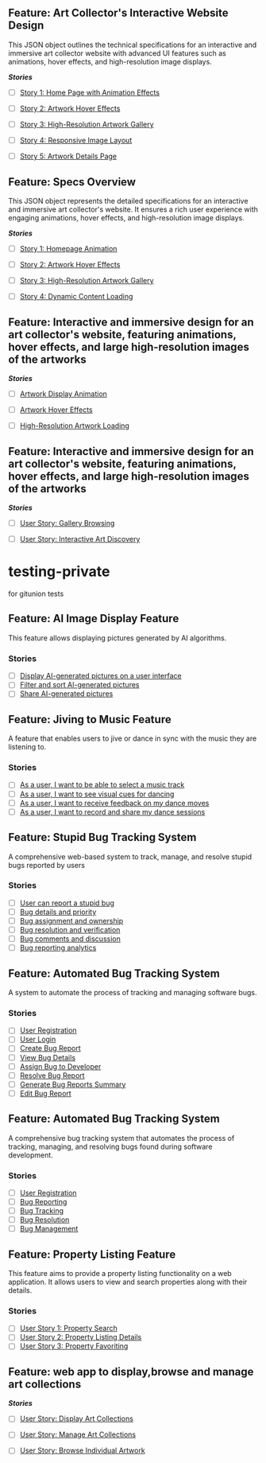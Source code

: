 ## Feature: Art Collector's Interactive Website Design
This JSON object outlines the technical specifications for an interactive and immersive art collector website with advanced UI features such as animations, hover effects, and high-resolution image displays.

***Stories***
- [ ] [Story 1: Home Page with Animation Effects](https://github.com/rollymaduk/testing-private/issues/88)
- [ ] [Story 2: Artwork Hover Effects](https://github.com/rollymaduk/testing-private/issues/89)
- [ ] [Story 3: High-Resolution Artwork Gallery](https://github.com/rollymaduk/testing-private/issues/90)
- [ ] [Story 4: Responsive Image Layout](https://github.com/rollymaduk/testing-private/issues/91)
- [ ] [Story 5: Artwork Details Page](https://github.com/rollymaduk/testing-private/issues/92)




## Feature: Specs Overview
This JSON object represents the detailed specifications for an interactive and immersive art collector's website. It ensures a rich user experience with engaging animations, hover effects, and high-resolution image displays.

***Stories***
- [ ] [Story 1: Homepage Animation](https://github.com/rollymaduk/testing-private/issues/81)
- [ ] [Story 2: Artwork Hover Effects](https://github.com/rollymaduk/testing-private/issues/82)
- [ ] [Story 3: High-Resolution Artwork Gallery](https://github.com/rollymaduk/testing-private/issues/83)
- [ ] [Story 4: Dynamic Content Loading](https://github.com/rollymaduk/testing-private/issues/84)




## Feature: Interactive and immersive design for an art collector's website, featuring animations, hover effects, and large high-resolution images of the artworks

***Stories***
- [ ] [Artwork Display Animation](https://github.com/rollymaduk/testing-private/issues/72)
- [ ] [Artwork Hover Effects](https://github.com/rollymaduk/testing-private/issues/73)
- [ ] [High-Resolution Artwork Loading](https://github.com/rollymaduk/testing-private/issues/74)



## Feature: Interactive and immersive design for an art collector's website, featuring animations, hover effects, and large high-resolution images of the artworks

***Stories***
- [ ] [User Story: Gallery Browsing](https://github.com/rollymaduk/testing-private/issues/68)
- [ ] [User Story: Interactive Art Discovery](https://github.com/rollymaduk/testing-private/issues/69)



# testing-private
for gitunion tests


## Feature: AI Image Display Feature
This feature allows displaying pictures generated by AI algorithms.
### Stories
- [ ] [Display AI-generated pictures on a user interface](https://github.com/rollymaduk/testing-private/issues/2)
- [ ] [Filter and sort AI-generated pictures](https://github.com/rollymaduk/testing-private/issues/3)
- [ ] [Share AI-generated pictures](https://github.com/rollymaduk/testing-private/issues/4)

## Feature: Jiving to Music Feature
A feature that enables users to jive or dance in sync with the music they are listening to.
### Stories
- [ ] [As a user, I want to be able to select a music track](https://github.com/rollymaduk/testing-private/issues/11)
- [ ] [As a user, I want to see visual cues for dancing](https://github.com/rollymaduk/testing-private/issues/12)
- [ ] [As a user, I want to receive feedback on my dance moves](https://github.com/rollymaduk/testing-private/issues/13)
- [ ] [As a user, I want to record and share my dance sessions](https://github.com/rollymaduk/testing-private/issues/14)

## Feature: Stupid Bug Tracking System
A comprehensive web-based system to track, manage, and resolve stupid bugs reported by users
### Stories
- [ ] [User can report a stupid bug](https://github.com/rollymaduk/testing-private/issues/28)
- [ ] [Bug details and priority](https://github.com/rollymaduk/testing-private/issues/29)
- [ ] [Bug assignment and ownership](https://github.com/rollymaduk/testing-private/issues/30)
- [ ] [Bug resolution and verification](https://github.com/rollymaduk/testing-private/issues/31)
- [ ] [Bug comments and discussion](https://github.com/rollymaduk/testing-private/issues/32)
- [ ] [Bug reporting analytics](https://github.com/rollymaduk/testing-private/issues/33)

## Feature: Automated Bug Tracking System
A system to automate the process of tracking and managing software bugs.
### Stories
- [ ] [User Registration](https://github.com/rollymaduk/testing-private/issues/35)
- [ ] [User Login](https://github.com/rollymaduk/testing-private/issues/36)
- [ ] [Create Bug Report](https://github.com/rollymaduk/testing-private/issues/37)
- [ ] [View Bug Details](https://github.com/rollymaduk/testing-private/issues/38)
- [ ] [Assign Bug to Developer](https://github.com/rollymaduk/testing-private/issues/39)
- [ ] [Resolve Bug Report](https://github.com/rollymaduk/testing-private/issues/40)
- [ ] [Generate Bug Reports Summary](https://github.com/rollymaduk/testing-private/issues/41)
- [ ] [Edit Bug Report](https://github.com/rollymaduk/testing-private/issues/42)

## Feature: Automated Bug Tracking System
A comprehensive bug tracking system that automates the process of tracking, managing, and resolving bugs found during software development.
### Stories
- [ ] [User Registration](https://github.com/rollymaduk/testing-private/issues/44)
- [ ] [Bug Reporting](https://github.com/rollymaduk/testing-private/issues/45)
- [ ] [Bug Tracking](https://github.com/rollymaduk/testing-private/issues/46)
- [ ] [Bug Resolution](https://github.com/rollymaduk/testing-private/issues/47)
- [ ] [Bug Management](https://github.com/rollymaduk/testing-private/issues/48)

## Feature: Property Listing Feature
This feature aims to provide a property listing functionality on a web application. It allows users to view and search properties along with their details.
### Stories
- [ ] [User Story 1: Property Search](https://github.com/rollymaduk/testing-private/issues/53)
- [ ] [User Story 2: Property Listing Details](https://github.com/rollymaduk/testing-private/issues/54)
- [ ] [User Story 3: Property Favoriting](https://github.com/rollymaduk/testing-private/issues/55)

## Feature: web app to display,browse and manage art collections

***Stories***
- [ ] [User Story: Display Art Collections](https://api.github.com/repos/rollymaduk/testing-private/issues/62)
- [ ] [User Story: Manage Art Collections](https://api.github.com/repos/rollymaduk/testing-private/issues/63)
- [ ] [User Story: Browse Individual Artwork](https://api.github.com/repos/rollymaduk/testing-private/issues/64)

